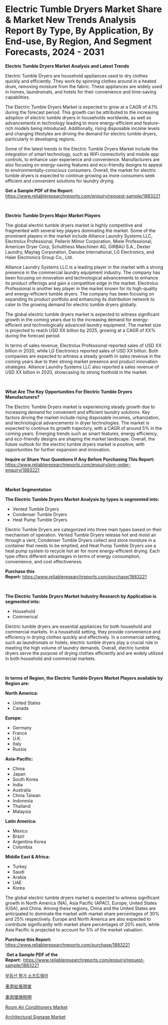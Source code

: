 <p><h1>Electric Tumble Dryers Market Share & Market New Trends Analysis Report By Type, By Application, By End-use, By Region, And Segment Forecasts, 2024 - 2031</h1></p><p><strong>Electric Tumble Dryers Market Analysis and Latest Trends</strong></p>
<p><p>Electric Tumble Dryers are household appliances used to dry clothes quickly and efficiently. They work by spinning clothes around in a heated drum, removing moisture from the fabric. These appliances are widely used in homes, laundromats, and hotels for their convenience and time-saving capabilities.</p><p>The Electric Tumble Dryers Market is expected to grow at a CAGR of 4.1% during the forecast period. This growth can be attributed to the increasing adoption of electric tumble dryers in households worldwide, as well as advancements in technology leading to more energy-efficient and feature-rich models being introduced. Additionally, rising disposable income levels and changing lifestyles are driving the demand for electric tumble dryers, particularly in developing regions.</p><p>Some of the latest trends in the Electric Tumble Dryers Market include the integration of smart technology, such as WiFi connectivity and mobile app controls, to enhance user experience and convenience. Manufacturers are also focusing on energy-saving features and eco-friendly designs to appeal to environmentally-conscious consumers. Overall, the market for electric tumble dryers is expected to continue growing as more consumers seek efficient and convenient solutions for laundry drying.</p></p>
<p><strong>Get a Sample PDF of the Report:&nbsp;</strong> <a href="https://www.reliableresearchreports.com/enquiry/request-sample/1883221">https://www.reliableresearchreports.com/enquiry/request-sample/1883221</a></p>
<p>&nbsp;</p>
<p><strong>Electric Tumble Dryers Major Market Players</strong></p>
<p><p>The global electric tumble dryers market is highly competitive and fragmented with several key players dominating the market. Some of the prominent players in the market include Alliance Laundry Systems LLC, Electrolux Professional, Pellerin Milnor Corporation, Miele Professional, American Dryer Corp, Schulthess Maschinen AG, GIRBAU S.A., Dexter Laundry, Maytag Corporation, Danube International, LG Electronics, and Haier Electronics Group Co., Ltd.</p><p>Alliance Laundry Systems LLC is a leading player in the market with a strong presence in the commercial laundry equipment industry. The company has been focusing on innovation and technological advancements to enhance its product offerings and gain a competitive edge in the market. Electrolux Professional is another key player in the market known for its high-quality and energy-efficient tumble dryers. The company has been focusing on expanding its product portfolio and enhancing its distribution network to cater to the growing demand for electric tumble dryers globally.</p><p>The global electric tumble dryers market is expected to witness significant growth in the coming years due to the increasing demand for energy-efficient and technologically advanced laundry equipment. The market size is projected to reach USD XX billion by 2025, growing at a CAGR of XX% during the forecast period.</p><p>In terms of sales revenue, Electrolux Professional reported sales of USD XX billion in 2020, while LG Electronics reported sales of USD XX billion. Both companies are expected to witness a steady growth in sales revenue in the coming years due to their strong market presence and product innovation strategies. Alliance Laundry Systems LLC also reported a sales revenue of USD XX billion in 2020, showcasing its strong foothold in the market.</p></p>
<p>&nbsp;</p>
<p><strong>What Are The Key Opportunities For Electric Tumble Dryers Manufacturers?</strong></p>
<p><p>The Electric Tumble Dryers market is experiencing steady growth due to increasing demand for convenient and efficient laundry solutions. Key factors driving the market include rising disposable incomes, urbanization, and technological advancements in dryer technologies. The market is expected to continue its growth trajectory, with a CAGR of around 5% in the coming years. Emerging trends such as smart features, energy efficiency, and eco-friendly designs are shaping the market landscape. Overall, the future outlook for the electric tumble dryers market is positive, with opportunities for further expansion and innovation.</p></p>
<p><strong>Inquire or Share Your Questions If Any Before Purchasing This Report:</strong> <a href="https://www.reliableresearchreports.com/enquiry/pre-order-enquiry/1883221">https://www.reliableresearchreports.com/enquiry/pre-order-enquiry/1883221</a></p>
<p>&nbsp;</p>
<p><strong>Market Segmentation</strong></p>
<p><strong>The Electric Tumble Dryers Market Analysis by types is segmented into:</strong></p>
<p><ul><li>Vented Tumble Dryers</li><li>Condenser Tumble Dryers</li><li>Heat Pump Tumble Dryers</li></ul></p>
<p><p>Electric Tumble Dryers are categorized into three main types based on their mechanism of operation. Vented Tumble Dryers release hot and moist air through a vent, Condenser Tumble Dryers collect and store moisture in a container that needs to be emptied, and Heat Pump Tumble Dryers use a heat pump system to recycle hot air for more energy-efficient drying. Each type offers different advantages in terms of energy consumption, convenience, and cost effectiveness.</p></p>
<p><strong>Purchase this Report:&nbsp;</strong><a href="https://www.reliableresearchreports.com/purchase/1883221">https://www.reliableresearchreports.com/purchase/1883221</a></p>
<p>&nbsp;</p>
<p><strong>The Electric Tumble Dryers Market Industry Research by Application is segmented into:</strong></p>
<p><ul><li>Household</li><li>Commerical</li></ul></p>
<p><p>Electric tumble dryers are essential appliances for both household and commercial markets. In a household setting, they provide convenience and efficiency in drying clothes quickly and effectively. In a commercial setting, such as laundromats or hotels, electric tumble dryers play a crucial role in meeting the high volume of laundry demands. Overall, electric tumble dryers serve the purpose of drying clothes efficiently and are widely utilized in both household and commercial markets.</p></p>
<p>&nbsp;</p>
<p><strong>In terms of Region, the Electric Tumble Dryers Market Players available by Region are:</strong></p>
<p>
    <p> <strong> North America: </strong>
        <ul>
            <li>United States</li>
            <li>Canada</li>
        </ul>
        </p> 
    <p> <strong> Europe: </strong>
        <ul>
            <li>Germany</li>
            <li>France</li>
            <li>U.K.</li>
            <li>Italy</li>
            <li>Russia</li>
        </ul>
        </p> 
    <p> <strong> Asia-Pacific: </strong>
        <ul>
            <li>China</li>
            <li>Japan</li>
            <li>South Korea</li>
            <li>India</li>
            <li>Australia</li>
            <li>China Taiwan</li>
            <li>Indonesia</li>
            <li>Thailand</li>
            <li>Malaysia</li>
        </ul>
        </p> 
    <p> <strong> Latin America: </strong>
        <ul>
            <li>Mexico</li>
            <li>Brazil</li>
            <li>Argentina Korea</li>
            <li>Colombia</li>
        </ul>
        </p> 
    <p> <strong> Middle East & Africa: </strong>
        <ul>
            <li>Turkey</li>
            <li>Saudi</li>
            <li>Arabia</li>
            <li>UAE</li>
            <li>Korea</li>
        </ul>
    </p>
    </p>
<p><p>The global electric tumble dryers market is expected to witness significant growth in North America (NA), Asia Pacific (APAC), Europe, United States (USA), and China. Among these regions, China and the United States are anticipated to dominate the market with market share percentages of 30% and 25% respectively. Europe and North America are also expected to contribute significantly with market share percentages of 20% each, while Asia Pacific is projected to account for 5% of the market valuation.</p></p>
<p><strong>Purchase this Report: </strong><a href="https://www.reliableresearchreports.com/purchase/1883221">https://www.reliableresearchreports.com/purchase/1883221</a></p>
<p>&nbsp;<strong>Get a Sample PDF of the Report:&nbsp;&nbsp;</strong><a href="https://www.reliableresearchreports.com/enquiry/request-sample/1883221">https://www.reliableresearchreports.com/enquiry/request-sample/1883221</a></p>
<p><strong></strong></p>
<p><p><a href="https://github.com/Hubertstyenger6685/Market-Research-Report-List-1/blob/main/64625695716.md">부동산 평가 소프트웨어</a></p><p><a href="https://github.com/dadanedu33/Market-Research-Report-List-1/blob/main/93040036378.md">車両拡張現実</a></p><p><a href="https://github.com/ihabdkwlxs948/Market-Research-Report-List-1/blob/main/57281556377.md">車両環境照明</a></p><p><a href="https://github.com/biheemgalvinlouises6hokrh3h/Market-Research-Report-List-1/blob/main/room-air-conditioners-market.md">Room Air Conditioners Market</a></p><p><a href="https://issuu.com/reportprime-2/docs/architectural-signage-market-size-2030.pptx">Architectural Signage Market</a></p></p>